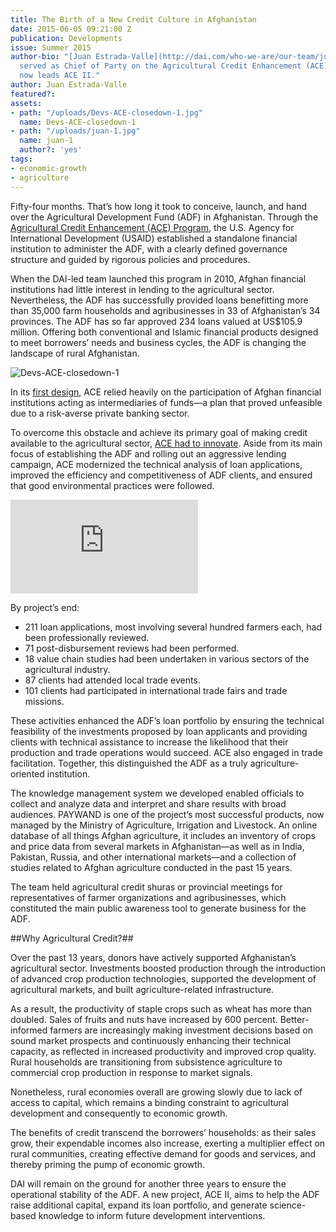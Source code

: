 ```yaml
---
title: The Birth of a New Credit Culture in Afghanistan
date: 2015-06-05 09:21:00 Z
publication: Developments
issue: Summer 2015
author-bio: "[Juan Estrada-Valle](http://dai.com/who-we-are/our-team/juan-estrada-valle)
  served as Chief of Party on the Agricultural Credit Enhancement (ACE) Program. He
  now leads ACE II."
author: Juan Estrada-Valle
featured?: 
assets:
- path: "/uploads/Devs-ACE-closedown-1.jpg"
  name: Devs-ACE-closedown-1
- path: "/uploads/juan-1.jpg"
  name: juan-1
  author?: 'yes'
tags:
- economic-growth
- agriculture
---
```


Fifty-four months. That’s how long it took to conceive, launch, and hand over the Agricultural Development Fund (ADF) in Afghanistan.
Through the [Agricultural Credit Enhancement (ACE) Program](http://dai.com/our-work/projects/afghanistan%E2%80%94agricultural-credit-enhancement-program-ace), the U.S. Agency for International Development (USAID) established a standalone financial institution to administer the ADF, with a clearly defined governance structure and guided by rigorous policies and procedures.




When the DAI-led team launched this program in 2010, Afghan financial institutions had little interest in lending to the agricultural sector. Nevertheless, the ADF has successfully provided loans benefitting more than 35,000 farm households and agribusinesses in 33 of Afghanistan’s 34 provinces. The ADF has so far approved 234 loans valued at US$105.9 million. Offering both conventional and Islamic financial products designed to meet borrowers’ needs and business cycles, the ADF is changing the landscape of rural Afghanistan.

![Devs-ACE-closedown-1](/uploads/Devs-ACE-closedown-1.jpg) 

In its [first design](http://dai-global-developments.com/articles/afghan-farmers-investing-in-livelihoods/), ACE relied heavily on the participation of Afghan financial institutions acting as intermediaries of funds—a plan that proved unfeasible due to a risk-averse private banking sector.

To overcome this obstacle and achieve its primary goal of making credit available to the agricultural sector, [ACE had to innovate](http://dai-global-developments.com/articles/agricultural-credit-delivering-the-development-promise-in-afghanistan/). Aside from its main focus of establishing the ADF and rolling out an aggressive lending campaign, ACE modernized the technical analysis of loan applications, improved the efficiency and competitiveness of ADF clients, and ensured that good environmental practices were followed.

<iframe src="https://player.vimeo.com/video/130361148?title=0&byline=0&portrait=0" frameborder="0" webkitallowfullscreen mozallowfullscreen allowfullscreen></iframe>

By project’s end:

* 211 loan applications, most involving several hundred farmers each, had been professionally reviewed.
* 71 post-disbursement reviews had been performed.
* 18 value chain studies had been undertaken in various sectors of the agricultural industry.
* 87 clients had attended local trade events.
* 101 clients had participated in international trade fairs and trade missions.

These activities enhanced the ADF’s loan portfolio by ensuring the technical feasibility of the investments proposed by loan applicants and providing clients with technical assistance to increase the likelihood that their production and trade operations would succeed. ACE also engaged in trade facilitation. Together, this distinguished the ADF as a truly agriculture-oriented institution.

The knowledge management system we developed enabled officials to collect and analyze data and interpret and share results with broad audiences. PAYWAND is one of the project’s most successful products, now managed by the Ministry of Agriculture, Irrigation and Livestock. An online database of all things Afghan agriculture, it includes an inventory of crops and price data from several markets in Afghanistan—as well as in India, Pakistan, Russia, and other international markets—and a collection of studies related to Afghan agriculture conducted in the past 15 years.

The team held agricultural credit shuras or provincial meetings for representatives of farmer organizations and agribusinesses, which constituted the main public awareness tool to generate business for the ADF.

##Why Agricultural Credit?##

Over the past 13 years, donors have actively supported Afghanistan’s agricultural sector. Investments boosted production through the introduction of advanced crop production technologies, supported the development of agricultural markets, and built agriculture-related infrastructure.

As a result, the productivity of staple crops such as wheat has more than doubled. Sales of fruits and nuts have increased by 600 percent. Better-informed farmers are increasingly making investment decisions based on sound market prospects and continuously enhancing their technical capacity, as reflected in increased productivity and improved crop quality. Rural households are transitioning from subsistence agriculture to commercial crop production in response to market signals.

Nonetheless, rural economies overall are growing slowly due to lack of access to capital, which remains a binding constraint to agricultural development and consequently to economic growth.

The benefits of credit transcend the borrowers’ households: as their sales grow, their expendable incomes also increase, exerting a multiplier effect on rural communities, creating effective demand for goods and services, and thereby priming the pump of economic growth.

DAI will remain on the ground for another three years to ensure the operational stability of the ADF. A new project, ACE II, aims to help the ADF raise additional capital, expand its loan portfolio, and generate science-based knowledge to inform future development interventions.
